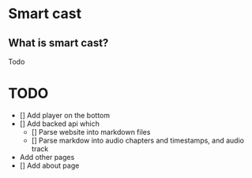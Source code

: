 # Smart cast
## What is smart cast?
Todo
# TODO
- [] Add player on the bottom
- [] Add backed api which
	- [] Parse website into markdown files
	- [] Parse markdow into audio chapters and timestamps, and audio track
- Add other pages
- [] Add about page

